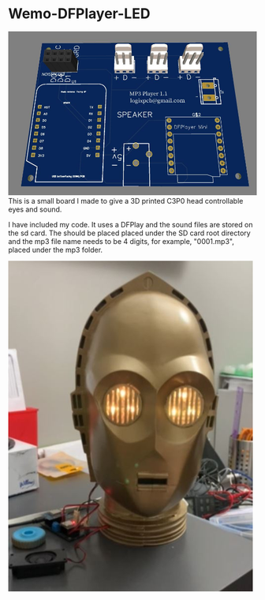 # Wemo-DFPlayer-LED
![image](https://github.com/logichousepcb/Wemo-DFPlayer-LED/blob/main/Sound%20board.JPG)
This is a small board I made to give a 3D printed C3P0 head controllable eyes and sound.

I have included my code.  It uses a DFPlay and the sound files are stored on the sd card.  The should be placed placed under the SD card root directory and the mp3 file name needs to be 4 digits, for example, "0001.mp3", placed under the mp3 folder.

![image](https://github.com/logichousepcb/Wemo-DFPlayer-LED/blob/main/Talking%20Head.JPG)


